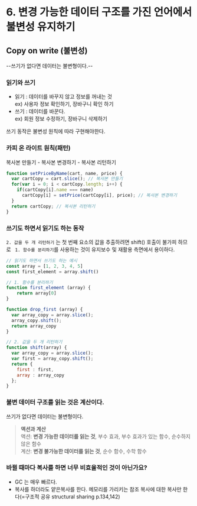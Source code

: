 # 6. 변경 가능한 데이터 구조를 가진 언어에서 불변성 유지하기

## Copy on write (불변성)
--쓰기가 없다면 데이터는 불변형이다.--

 ### 읽기와 쓰기
- 읽기 : 데이터를 바꾸지 않고 정보를 꺼내는 것  
  ex) 사용자 정보 확인하기, 장바구니 확인 하기
- 쓰기 : 데이터를 바꾼다.   
  ex) 회원 정보 수정하기, 장바구니 삭제하기 
  
쓰기 동작은 불변성 원칙에 따라 구현해야한다.

### 카피 온 라이트 원칙(패턴)
복사본 만들기 - 복사본 변경하기 - 복사본 리턴하기
```javascript
function setPriceByName(cart, name, price) {
  var cartCopy = cart.slice(); // 복사본 만들기
  for(var i = 0; i < cartCopy.length; i++) {
    if(cartCopy[i].name === name)
      cartCopy[i] = setPrice(cartCopy[i], price); // 복사본 변경하기
  }
  return cartCopy; // 복사본 리턴하기 
}
```


### 쓰기도 하면서 읽기도 하는 동작
```2. 값을 두 개 리턴하기``` 는 첫 번째 요소의 값을 추출하려면 shift() 호출이 불가피 하므로 ``` 1. 함수를 분리하기```를 사용하는 것이 유지보수 및 재활용 측면에서 용이하다.

```javascript
// 읽기도 하면서 쓰기도 하는 예시 
const array = [1, 2, 3, 4, 5]
const first_element = array.shift()

// 1. 함수를 분리하기
function first_element (array) {
    return array[0]
}

function drop_first (array) {
  var array_copy = array.slice();
  array_copy.shift();
  return array_copy
}

// 2. 값을 두 개 리턴하기
function shift(array) {
  var array_copy = array.slice();
  var first = array_copy.shift();
  return {
    first : first,
    array : array_copy
  };
}
```

### 불변 데이터 구조를 읽는 것은 계산이다.
쓰기가 없다면 데이터는 불변형이다.

> __액션과 계산__    
> 액션: __변경 가능한 데이터를 읽는 것__, 부수 효과, 부수 효과가 있는 함수, 순수하지 않은 함수    
> 계산: __변경 불가능한 데이터를 읽는 것__, 순수 함수, 수학 함수



### 바뀔 때마다 복사를 하면 너무 비효율적인 것이 아닌가요?
- GC 는 매우 빠르다.
- 복사를 하더라도 얕은복사를 한다. 메모리를 가리키는 참조 복사에 대한 복사만 한다(=구조적 공유 structural sharing p.134,142)
